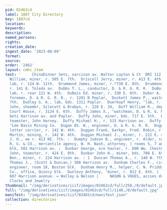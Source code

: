 ```yaml
---
pid: 02462cd
label: 1887 City Directory
key: 1887cd
location: 
keywords: 
description: 
named_persons: 
rights: 
creation_date: 
ingest_date: '2023-08-09'
format: 
source: 
order: '2462'
layout: cmhc_item
text: '     ChinaDinner Sets, sarcison av. Walter Layton & Ct  DRI 112 DUN  Driver
  William, miner, r. 505 E. 7th.  Driscoll Jerry, miner, r. 413 E. 4th.  Drought Robert,
  lab, r. 124 W. 11th.  Drummond James, miner, r.*730 E. 8th.  Drummond L. A. Mrs:,
  r. 141 8. Toledo av.  Dubbs T. L., conductor, D. & R. G. R. R.  DuBois Charles,
  lab, r. rear 121 W. 4th.  DuBois Ed. miner, r. 330 E. 6th.  Dubor A. H., section
  foreman, D. & R. G. R. R., r. 1201 N Poplar,  Duckett James P., waiter, r. 126 W.
  7th.  Dudley G. A., lab, bds. 1311 Poplar.  Duerkopf Henry, ‘lab, r. 627 W. Elm...  Duesterhoeft
  John, shoemkr, Silecott & Brabyn, r. 220 E. 34,  Duff William R., dep. assessor,
  Court House, r. 3124 E. 6th.  Duffy James X., "watchman, D. & R. G. R. R., r. 15th,
  beti Harrison av. and Poplar.  Duffy John, miner, bds. 717 E. 5th.  Duffy John,
  teamster, John Harvey.  Duffy Michael H., r. 515 Harrison av.  Duffy M., miner,
  ‘Lee Basin Mining Co.  Dugan 8S. W., engineer, D. & R. G. R. R.  Duggan Arthur J.,
  letter carrier, r. 142 W. 4th.  Duggan Frank, barkpr, Fred. Robin, r. 129 W. 2d.  Duggan
  Martin, mining, r. 142 W. 4th.  Duggan Michael J., miner, r. 222 E. 4th.  Duhme
  J. H., ee r. 413 KE. 7th. :  Dumphy Judson B., engineer, r. Alder, cor. 18th.  DUN
  R. G. & CO., mercantile agency, W. H. Nash, attorney, | rooms 5, 7 and 10, Emmet
  blk, 502 Harrison av. ;  Dunbar George, ore hauler, r. 600 Ww. Chestnut.  Dunbar
  John, teamster, r. 424 E. 8th.  Dunbar John H., miner, bds. 708 E. 6th.  Duncan
  Ben., miner, r. 224 Harrison av. : 1  Duncan Thomas A., r. 140 W. 7th. j  Dunesn
  Thomas J., (Scott & Duncan,) 308 Harrison av.  Dunham Charles F., civil and mining
  engineer, room 18, Boston blk.  Dunham Henry M., helper, C. N. Priddy.  Dunkin Mining
  Co., office, Quincy blk.  Dunlevy Anthony, ‘miner, r. 812 E. 6th. |  ree escislty.
  607 Harrison avenue. = Walley & Nelson |     NASON & VOGES, accses dreave. Watches,
  Clocks and Jewelry    '
thumbnail: "/img/derivatives/iiif/images/02462cd/full/250,/0/default.jpg"
full: "/img/derivatives/iiif/images/02462cd/full/1140,/0/default.jpg"
manifest: "/img/derivatives/iiif/02462cd/manifest.json"
collection: directories
---
```

